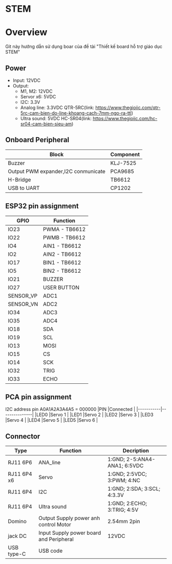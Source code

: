 # STEM
# Overview
Git này hướng dẫn sử dụng boar của đề tài "Thiết kế board hỗ trợ giáo dục STEM"

## Power 
- Input: 12VDC 
- Output: 
    + M1, M2: 12VDC
    + Servor x6: 5VDC
    + I2C: 3.3V 
    + Analog line: 3.3VDC QTR-5RC(link: https://www.thegioiic.com/qtr-5rc-cam-bien-do-line-khoang-cach-7mm-ngo-ra-ttl)
    + Ultra sound: 5VDC HC-SR04(link: https://www.thegioiic.com/hc-sr04-cam-bien-sieu-am)
## Onboard Peripheral 
|Block                                  |Component  |
|---------------------------------------|-----------|
|Buzzer                                 |KLJ-7525   |
|Output PWM expander,I2C conmunicate    |PCA9685    |
|H-Bridge                               |TB6612     |
|USB to UART                            |CP1202     |

## ESP32 pin assignment
|GPIO       |Function       |
|-----------|---------------|
|IO23       |PWMA - TB6612  |
|IO22       |PWMB - TB6612  |
|IO4        |AIN1 - TB6612  |
|IO2        |AIN2 - TB6612  |
|IO17       |BIN1 - TB6612  |
|IO5        |BIN2 - TB6612  |
|IO21       |BUZZER         |
|IO27       |USER BUTTON    |
|SENSOR_VP  |ADC1           |
|SENSOR_VN  |ADC2           |
|IO34       |ADC3           |
|IO35       |ADC4           |
|IO18       |SDA            |
|IO19       |SCL            |
|IO13       |MOSI           |
|IO15       |CS             |
|IO14       |SCK            |
|IO32       |TRIG           |
|IO33       |ECHO           |

## PCA pin assignment 
I2C address pin A0A1A2A3A4A5 = 000000
|PIN        |Connected      |
|-----------|---------------|
|LED0       |Servo 1        |
|LED1       |Servo 2        |
|LED2       |Servo 3        |
|LED3       |Servo 4        |
|LED4       |Servo 5        |
|LED5       |Servo 6        |


## Connector 
|Type       |Function                               |Decription                     |
|-----------|---------------------------------------|-----------                    |
|RJ11 6P6   |ANA_line                               |1:GND; 2-5:ANA4-ANA1; 6:5VDC   |
|RJ11 6P4 x6|Servo                                  |1:GND; 2:5VDC; 3:PWM;  4:NC    |
|RJ11 6P4   |I2C                                    |1:GND; 2:SDA;  3:SCL;  4:3.3V  |
|RJ11 6P4   |Ultra sound                            |1:GND; 2:ECHO; 3:TRIG; 4:5V    |
|Domino     |Output Supply power anh control Motor  |2.54mm 2pin                    |
|jack DC    |Input Supply power board and Peripheral|12VDC                          |
|USB type-C |USB code                               |                               |

